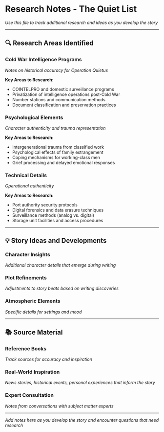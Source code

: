 # Research Notes - The Quiet List

*Use this file to track additional research and ideas as you develop the story*

---

## 🔍 **Research Areas Identified**

### Cold War Intelligence Programs
*Notes on historical accuracy for Operation Quietus*

**Key Areas to Research:**
- COINTELPRO and domestic surveillance programs
- Privatization of intelligence operations post-Cold War
- Number stations and communication methods
- Document classification and preservation practices

### Psychological Elements
*Character authenticity and trauma representation*

**Key Areas to Research:**
- Intergenerational trauma from classified work
- Psychological effects of family estrangement
- Coping mechanisms for working-class men
- Grief processing and delayed emotional responses

### Technical Details
*Operational authenticity*

**Key Areas to Research:**
- Port authority security protocols
- Digital forensics and data erasure techniques
- Surveillance methods (analog vs. digital)
- Storage unit facilities and access procedures

---

## 💡 **Story Ideas and Developments**

### Character Insights
*Additional character details that emerge during writing*

### Plot Refinements
*Adjustments to story beats based on writing discoveries*

### Atmospheric Elements
*Specific details for settings and mood*

---

## 📚 **Source Material**

### Reference Books
*Track sources for accuracy and inspiration*

### Real-World Inspiration
*News stories, historical events, personal experiences that inform the story*

### Expert Consultation
*Notes from conversations with subject matter experts*

---

*Add notes here as you develop the story and encounter questions that need research* 